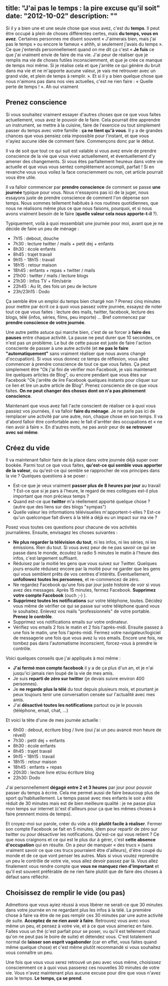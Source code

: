 title: "J'ai pas le temps : la pire excuse qu'il soit"
date: "2012-10-02"
description: ""
---

Si il y a bien une et une seule chose que vous avez, c'est du __temps__. Il peut être occupé à plein de choses différentes certes, mais __du temps, vous en avez__. Certaines personnes me disent souvent « J'aimerais bien, mais j'ai pas le temps » ou encore le fameux « ahhh, si seulement j'avais du temps ». Ce que j'entends personnellement quand on me dit ça c'est « __Je fuis__ ce que j'ai vraiment envie de faire de ma vie. J'ai peur de réaliser que je remplis ma vie de choses futiles inconsciemment, et que je crée ce manque de temps moi même. Si je réalise cela et que j'arrête ce qui génère du bruit dans ma vie et ne m'apporte aucune valeur, je vais me retrouver avec un grand vide, et plein de temps à remplir. ». Et si il y a bien quelque chose que nous n'aimons pas dans nos vies actuelles, c'est ne rien faire : « Quelle perte de temps ! ». Ah oui vraiment 

## Prenez conscience

Si vous souhaitez vraiment essayer d'autres choses que ce que vous faites actuellement, vous avez le pouvoir de le faire. Cela pourrait être apprendre un instrument, se mettre à la cuisine, faire de l'exercice ou tout simplement passer du temps avec votre famille : __ça ne tient qu'à vous__. Il y a de grandes chances que vous pensiez cela impossible pour l'instant, et que vous n'ayiez aucune idée de comment faire. Commençons donc par le début.

Il va de soit que tout ce qui suit est valable si vous avez envie de prendre conscience de la vie que vous vivez actuellement, et éventuellement d'y amener des changements. Si vous êtes parfaitement heureux dans votre vie actuelle et que vous vous sentez complètement accompli, parfait ! Si en revanche vous vous voilez la face consciemment ou non, cet article pourrait vous être utile.

Il va falloir commencer par __prendre conscience__ de comment se passe __une journée__ typique pour vous. Nous n'essayons pas ici de la juger, nous essayons juste de prendre conscience de comment l'on dépense son temps. Nous sommes tellement habitués à nos routines quotidiennes, que nous ne réalisons même plus ce que nous faisons, pourquoi, et si nous avons vraiment besoin de le faire (__quelle valeur cela nous apporte-t-il__ ?).

Typiquement, voilà à quoi ressemblait une journée pour moi, avant que je ne décide de faire un peu de ménage :

* 7h15 : debout, douche
* 7h30 : lecture twitter / mails + petit dej + enfants
* 8h30 : école enfants
* 8h45 : trajet travail
* 9h15 - 18h15 : travail
* 18h15 : retour maison
* 18h45 : enfants + repas + twitter / mails
* 21h00 : twitter / mails / lecture blogs
* 21h30 : Infos TV + film/série
* 22h45 : Au lit, des fois un peu de lecture
* 23h/23h15 : Dodo


Ça semble être un emploi du temps bien chargé non ? Prenez cinq minutes pour mettre par écrit ce à quoi vous passez votre journée, essayez de noter tout ce que vous faites : lecture des mails, twitter, facebook, lecture des blogs, télé (infos, séries, films, peu importe) … Bref commencez par __prendre conscience de votre journée__.

Une autre petite astuce qui marche bien, c'est de se forcer à __faire des pauses__ entre chaque activité. La pause ne peut durer que 10 secondes, ce n'est pas un problème. Le but de cette pause est juste de faire l'action consciente de passer à une autre activité (et __ne pas le faire "automatiquement"__ sans vraiment réaliser que nous avons changé d'occupation). Si vous vous donnez ce temps de réflexion, vous allez commencer à prendre conscience de tout ce que vous faites. Ça peut simplement être "Ok j'ai fini de vérifier mon Facebook, je vais maintenant lire quelques articles de Blog", ou encore pendant que vous êtes sur Facebook "Ok j'arrête de lire Facebook quelques instants pour cliquer sur ce lien et lire un autre article de Blog". Prenez conscience de ce que vous faites. __On ne peut changer des choses dont on n'a pas pleinement conscience__.

Maintenant que vous avez fait l'acte conscient de réaliser ce à quoi vous passiez vos journées, il va falloir __faire du ménage__. Je ne parle pas ici de remplacer une activité par une autre, non, chaque chose en son temps. Il va d'abord falloir être confortable avec le fait d'arrêter des occupations et « ne rien avoir à faire ». En d'autres mots, ne pas avoir peur de __se retrouver avec soi même__.

## Créez du vide

Il va maintenant falloir faire de la place dans votre journée déjà super over bookée. Parmi tout ce que vous faites, __qu'est-ce qui semble vous apporter de la valeur__, ou qu'est-ce qui semble se rapprocher de vos principes dans la vie ? Quelques questions à se poser :

* Est-ce que je veux vraiment __passer plus de 8 heures par jour__ au travail ? Est-ce que si je pars à l'heure, le regard de mes collègues est-il plus important que mon précieux temps ?
* Quand est-ce que __twitter__ m'a réellement apporté quelque chose ? (autre que des liens sur des blogs "sympas")
* Quelle valeur les informations télévisuelles m'apportent-t-elles ? Est-ce qu'un quelconque fait divers à la télé a déjà eu un impact sur ma vie ?

Posez vous toutes ces questions pour chacune de vos activités journalières. Ensuite, envisagez les choses suivantes :

* __Ne plus regarder la télévision du tout__, ni les infos, ni les séries, ni les émissions. Rien du tout. Si vous avez peur de ne pas savoir ce qui se passe dans le monde, écoutez la radio 5 minutes le matin à l'heure des infos, c'est largement suffisant.
* Réduisez par la moitié les gens que vous suivez sur Twitter. Quelques jours ensuite réduisez encore par la moitié pour ne garder que les gens qui vous semblent prêts de vos centres d'intérêts. Éventuellement, __unfollowez toutes les personnes__, et re-commencez de zéro.
* Ne regardez Facebook qu'une fois par jour juste histoire de voir si vous avez des messages. Après 15 minutes, fermez Facebook. __Supprimez votre compte Facebook__ (ouch ;-) ).
* __Supprimez toutes les notifications__ sur votre téléphone, toutes. Décidez vous même de vérifier ce qui se passe sur votre téléphone quand vous le souhaitez. Enlevez vos mails "professionnels" de votre portable. __Prenez le contrôle__.
* Supprimez vos notifications emails sur votre ordinateur.
* Vérifiez vos emails 2 fois le matin et 2 fois l'après-midi. Ensuite passez à une fois le matin, une fois l'après-midi. Fermez votre navigateur/logiciel de messagerie une fois que vous avez lu vos emails. Encore une fois, ne tombez pas dans l'automatisme inconscient, forcez-vous à prendre le contrôle.

Voici quelques conseils que j'ai appliqués à moi même :

* __J'ai fermé mon compte facebook__ il y a de ça plus d'un an, et je n'ai jusqu'ici jamais rien loupé de la vie de mes amis.
* Je suis __reparti de zéro sur twitter__ (je devais suivre environ 400 personnes).
* Je __ne regarde plus la télé__ du tout depuis plusieurs mois, et pourtant je peux toujours tenir une conversation censée sur l'actualité avec mes amis.
* J'ai __désactivé toutes les notifications__ partout ou je le pouvais (téléphone, email, chat, ...)

Et voici la tête d'une de mes journée actuelle :

* 6h00 : debout, écriture blog / livre (oui j'ai un peu avancé mon heure de réveil)
* 7h30 : petit dej + enfants
* 8h30 : école enfants
* 8h45 : trajet travail
* 9h15 - 18h15 : travail
* 18h15 : retour maison
* 18h45 : enfants + repas
* 20h30 : lecture livre et/ou écriture blog
* 22h30: Dodo

J'ai personnellement __dégagé entre 2 et 3 heures__ par jour pour pouvoir passer du temps à écrire. Cela me permet aussi de faire beaucoup plus de sport qu'habituellement. Le temps passé avec mes enfants le soir a été réduit de 30 minutes mais est de bien meilleure qualité : je ne passe plus mon temps sur internet (c'est d'ailleurs pour ça que les mêmes choses à faire prennent moins de temps).

Et croyez-moi sur parole, créer du vide a été __plutôt facile à réaliser__. Fermer son compte Facebook se fait en 5 minutes, idem pour repartir de zéro sur twitter ou pour désactiver les notifications. Qu'est-ce qui vous retient ? Ce que nous craignons et ce qui est le plus dur à gérer, c'est __cette absence d'occupation__ qui en résulte. On a peur de manquer « des trucs » (sans vraiment savoir ce que ces trucs pourraient être d'ailleurs), d'être coupé du monde et de ce que vont penser les autres. Mais si vous voulez reprendre un peu le contrôle de votre vie, vous allez devoir passez par là. Vous allez finalement vous rendre compte que __vous ne manquez rien d'important__ et qu'il est souvent préférable de ne rien faire plutôt que de faire des choses à défaut sans réfléchir.

## Choisissez de remplir le vide (ou pas)

Admettons que vous ayiez réussi à vous libérer ne serait-ce que 30 minutes dans votre journée en ne regardant plus les infos à la télé. La première chose à faire va être de ne pas remplir ces 30 minutes par une autre activité de suite. __Acceptez de ne rien avoir à faire__. Retrouvez vous avec vous même un peu, et pensez à votre vie, et à ce que vous aimeriez en faire. Faites vous un thé (c'est parfait pour se poser, vu qu'il est tellement chaud qu'on ne peut pas le boire de suite) et détendez vous. C'est totalement normal de __laisser son esprit vagabonder__ (car en effet, vous faites quand même quelque chose) et c'est même plutôt recommandé si vous souhaitez vous connaître un peu.

Une fois que vous vous serez retrouvé un peu avec vous même, choisissez consciemment ce à quoi vous passerez ces nouvelles 30 minutes de votre vie. Vous n'avez maintenant plus aucune excuse pour dire que vous n'avez pas le temps. __Le temps, ça se prend__.
